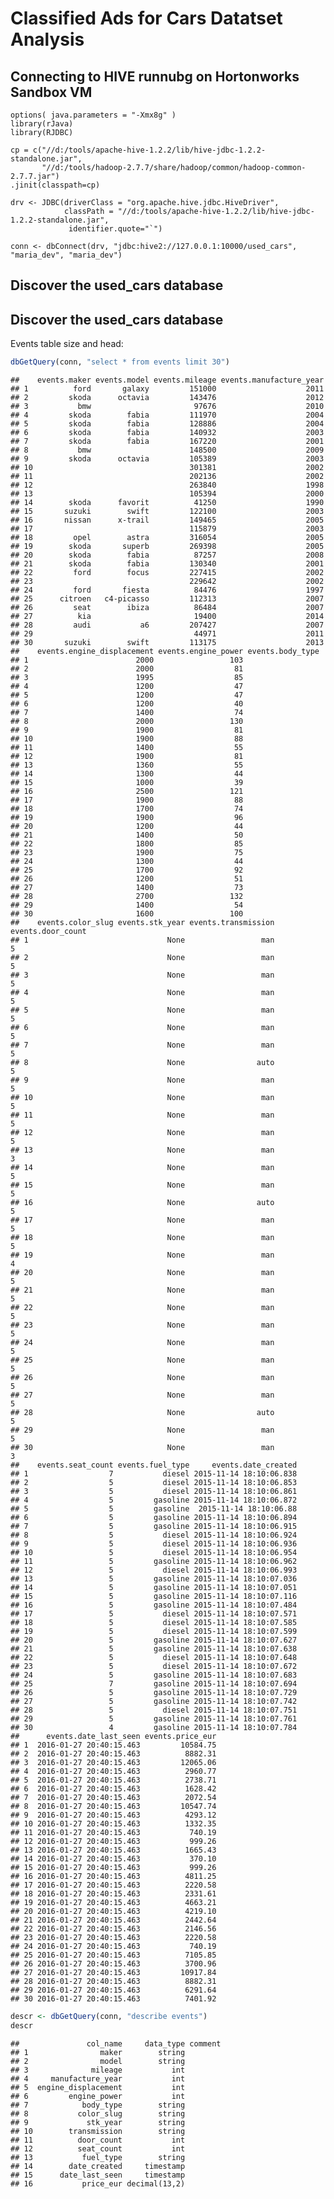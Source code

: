 Classified Ads for Cars Datatset Analysis
================

## Connecting to HIVE runnubg on Hortonworks Sandbox VM

    options( java.parameters = "-Xmx8g" )
    library(rJava)
    library(RJDBC)
     
    cp = c("//d:/tools/apache-hive-1.2.2/lib/hive-jdbc-1.2.2-standalone.jar",
           "//d:/tools/hadoop-2.7.7/share/hadoop/common/hadoop-common-2.7.7.jar")
    .jinit(classpath=cp) 
     
    drv <- JDBC(driverClass = "org.apache.hive.jdbc.HiveDriver",
                classPath = "//d:/tools/apache-hive-1.2.2/lib/hive-jdbc-1.2.2-standalone.jar",
                 identifier.quote="`")
     
    conn <- dbConnect(drv, "jdbc:hive2://127.0.0.1:10000/used_cars", "maria_dev", "maria_dev")

## Discover the used\_cars database

## Discover the used\_cars database

Events table size and
    head:

``` r
dbGetQuery(conn, "select * from events limit 30")
```

    ##    events.maker events.model events.mileage events.manufacture_year
    ## 1          ford       galaxy         151000                    2011
    ## 2         skoda      octavia         143476                    2012
    ## 3           bmw                       97676                    2010
    ## 4         skoda        fabia         111970                    2004
    ## 5         skoda        fabia         128886                    2004
    ## 6         skoda        fabia         140932                    2003
    ## 7         skoda        fabia         167220                    2001
    ## 8           bmw                      148500                    2009
    ## 9         skoda      octavia         105389                    2003
    ## 10                                   301381                    2002
    ## 11                                   202136                    2002
    ## 12                                   263840                    1998
    ## 13                                   105394                    2000
    ## 14        skoda      favorit          41250                    1990
    ## 15       suzuki        swift         122100                    2003
    ## 16       nissan      x-trail         149465                    2005
    ## 17                                   115879                    2003
    ## 18         opel        astra         316054                    2005
    ## 19        skoda       superb         269398                    2005
    ## 20        skoda        fabia          87257                    2008
    ## 21        skoda        fabia         130340                    2001
    ## 22         ford        focus         227415                    2002
    ## 23                                   229642                    2002
    ## 24         ford       fiesta          84476                    1997
    ## 25      citroen   c4-picasso         112313                    2007
    ## 26         seat        ibiza          86484                    2007
    ## 27          kia                       19400                    2014
    ## 28         audi           a6         207427                    2007
    ## 29                                    44971                    2011
    ## 30       suzuki        swift         113175                    2013
    ##    events.engine_displacement events.engine_power events.body_type
    ## 1                        2000                 103                 
    ## 2                        2000                  81                 
    ## 3                        1995                  85                 
    ## 4                        1200                  47                 
    ## 5                        1200                  47                 
    ## 6                        1200                  40                 
    ## 7                        1400                  74                 
    ## 8                        2000                 130                 
    ## 9                        1900                  81                 
    ## 10                       1900                  88                 
    ## 11                       1400                  55                 
    ## 12                       1900                  81                 
    ## 13                       1360                  55                 
    ## 14                       1300                  44                 
    ## 15                       1000                  39                 
    ## 16                       2500                 121                 
    ## 17                       1900                  88                 
    ## 18                       1700                  74                 
    ## 19                       1900                  96                 
    ## 20                       1200                  44                 
    ## 21                       1400                  50                 
    ## 22                       1800                  85                 
    ## 23                       1900                  75                 
    ## 24                       1300                  44                 
    ## 25                       1700                  92                 
    ## 26                       1200                  51                 
    ## 27                       1400                  73                 
    ## 28                       2700                 132                 
    ## 29                       1400                  54                 
    ## 30                       1600                 100                 
    ##    events.color_slug events.stk_year events.transmission events.door_count
    ## 1                               None                 man                 5
    ## 2                               None                 man                 5
    ## 3                               None                 man                 5
    ## 4                               None                 man                 5
    ## 5                               None                 man                 5
    ## 6                               None                 man                 5
    ## 7                               None                 man                 5
    ## 8                               None                auto                 5
    ## 9                               None                 man                 5
    ## 10                              None                 man                 5
    ## 11                              None                 man                 5
    ## 12                              None                 man                 5
    ## 13                              None                 man                 3
    ## 14                              None                 man                 5
    ## 15                              None                 man                 5
    ## 16                              None                auto                 5
    ## 17                              None                 man                 5
    ## 18                              None                 man                 5
    ## 19                              None                 man                 4
    ## 20                              None                 man                 5
    ## 21                              None                 man                 5
    ## 22                              None                 man                 5
    ## 23                              None                 man                 5
    ## 24                              None                 man                 5
    ## 25                              None                 man                 5
    ## 26                              None                 man                 5
    ## 27                              None                 man                 5
    ## 28                              None                auto                 5
    ## 29                              None                 man                 5
    ## 30                              None                 man                 3
    ##    events.seat_count events.fuel_type     events.date_created
    ## 1                  7           diesel 2015-11-14 18:10:06.838
    ## 2                  5           diesel 2015-11-14 18:10:06.853
    ## 3                  5           diesel 2015-11-14 18:10:06.861
    ## 4                  5         gasoline 2015-11-14 18:10:06.872
    ## 5                  5         gasoline  2015-11-14 18:10:06.88
    ## 6                  5         gasoline 2015-11-14 18:10:06.894
    ## 7                  5         gasoline 2015-11-14 18:10:06.915
    ## 8                  5           diesel 2015-11-14 18:10:06.924
    ## 9                  5           diesel 2015-11-14 18:10:06.936
    ## 10                 5           diesel 2015-11-14 18:10:06.954
    ## 11                 5         gasoline 2015-11-14 18:10:06.962
    ## 12                 5           diesel 2015-11-14 18:10:06.993
    ## 13                 5         gasoline 2015-11-14 18:10:07.036
    ## 14                 5         gasoline 2015-11-14 18:10:07.051
    ## 15                 5         gasoline 2015-11-14 18:10:07.116
    ## 16                 5         gasoline 2015-11-14 18:10:07.484
    ## 17                 5           diesel 2015-11-14 18:10:07.571
    ## 18                 5           diesel 2015-11-14 18:10:07.585
    ## 19                 5           diesel 2015-11-14 18:10:07.599
    ## 20                 5         gasoline 2015-11-14 18:10:07.627
    ## 21                 5         gasoline 2015-11-14 18:10:07.638
    ## 22                 5           diesel 2015-11-14 18:10:07.648
    ## 23                 5           diesel 2015-11-14 18:10:07.672
    ## 24                 5         gasoline 2015-11-14 18:10:07.683
    ## 25                 7         gasoline 2015-11-14 18:10:07.694
    ## 26                 5         gasoline 2015-11-14 18:10:07.729
    ## 27                 5         gasoline 2015-11-14 18:10:07.742
    ## 28                 5           diesel 2015-11-14 18:10:07.751
    ## 29                 5         gasoline 2015-11-14 18:10:07.761
    ## 30                 4         gasoline 2015-11-14 18:10:07.784
    ##      events.date_last_seen events.price_eur
    ## 1  2016-01-27 20:40:15.463         10584.75
    ## 2  2016-01-27 20:40:15.463          8882.31
    ## 3  2016-01-27 20:40:15.463         12065.06
    ## 4  2016-01-27 20:40:15.463          2960.77
    ## 5  2016-01-27 20:40:15.463          2738.71
    ## 6  2016-01-27 20:40:15.463          1628.42
    ## 7  2016-01-27 20:40:15.463          2072.54
    ## 8  2016-01-27 20:40:15.463         10547.74
    ## 9  2016-01-27 20:40:15.463          4293.12
    ## 10 2016-01-27 20:40:15.463          1332.35
    ## 11 2016-01-27 20:40:15.463           740.19
    ## 12 2016-01-27 20:40:15.463           999.26
    ## 13 2016-01-27 20:40:15.463          1665.43
    ## 14 2016-01-27 20:40:15.463           370.10
    ## 15 2016-01-27 20:40:15.463           999.26
    ## 16 2016-01-27 20:40:15.463          4811.25
    ## 17 2016-01-27 20:40:15.463          2220.58
    ## 18 2016-01-27 20:40:15.463          2331.61
    ## 19 2016-01-27 20:40:15.463          4663.21
    ## 20 2016-01-27 20:40:15.463          4219.10
    ## 21 2016-01-27 20:40:15.463          2442.64
    ## 22 2016-01-27 20:40:15.463          2146.56
    ## 23 2016-01-27 20:40:15.463          2220.58
    ## 24 2016-01-27 20:40:15.463           740.19
    ## 25 2016-01-27 20:40:15.463          7105.85
    ## 26 2016-01-27 20:40:15.463          3700.96
    ## 27 2016-01-27 20:40:15.463         10917.84
    ## 28 2016-01-27 20:40:15.463          8882.31
    ## 29 2016-01-27 20:40:15.463          6291.64
    ## 30 2016-01-27 20:40:15.463          7401.92

``` r
descr <- dbGetQuery(conn, "describe events")
descr
```

    ##               col_name     data_type comment
    ## 1                maker        string        
    ## 2                model        string        
    ## 3              mileage           int        
    ## 4     manufacture_year           int        
    ## 5  engine_displacement           int        
    ## 6         engine_power           int        
    ## 7            body_type        string        
    ## 8           color_slug        string        
    ## 9             stk_year        string        
    ## 10        transmission        string        
    ## 11          door_count           int        
    ## 12          seat_count           int        
    ## 13           fuel_type        string        
    ## 14        date_created     timestamp        
    ## 15      date_last_seen     timestamp        
    ## 16           price_eur decimal(13,2)
